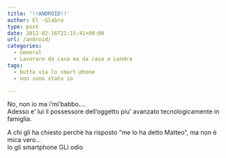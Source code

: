 ```yaml
---
title: '!!ANDROID!!'
author: El -Glabro
type: post
date: 2012-02-16T21:15:41+00:00
url: /android/
categories:
  - General
  - Lavorare da casa ma da casa a Londra
tags:
  - butta via lo smart-phone
  - non sono stato io

---
```

No, non io ma i&#8217;mi&#8217;babbo&#8230;.  
Adesso e&#8217; lui il possessore dell&#8217;oggetto piu&#8217; avanzato tecnologicamente in famiglia.

A chi gli ha chiesto perchè ha risposto &#8220;me lo ha detto Matteo&#8221;, ma non è mica vero&#8230;  
Io gli smartphone GLI odio